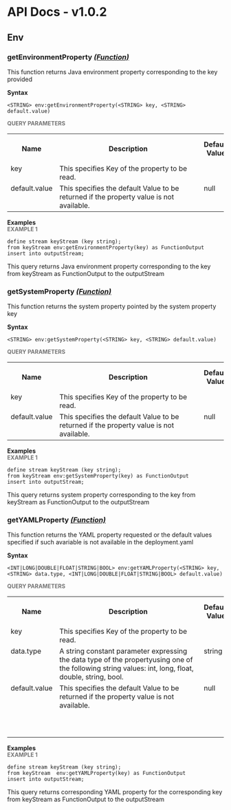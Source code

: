 # API Docs - v1.0.2

## Env

### getEnvironmentProperty *<a target="_blank" href="https://wso2.github.io/siddhi/documentation/siddhi-4.0/#function">(Function)</a>*

<p style="word-wrap: break-word">This function returns Java environment property corresponding to the key provided</p>

<span id="syntax" class="md-typeset" style="display: block; font-weight: bold;">Syntax</span>
```
<STRING> env:getEnvironmentProperty(<STRING> key, <STRING> default.value)
```

<span id="query-parameters" class="md-typeset" style="display: block; color: rgba(0, 0, 0, 0.54); font-size: 12.8px; font-weight: bold;">QUERY PARAMETERS</span>
<table>
    <tr>
        <th>Name</th>
        <th style="min-width: 20em">Description</th>
        <th>Default Value</th>
        <th>Possible Data Types</th>
        <th>Optional</th>
        <th>Dynamic</th>
    </tr>
    <tr>
        <td style="vertical-align: top">key</td>
        <td style="vertical-align: top; word-wrap: break-word">This specifies Key of the property to be read.</td>
        <td style="vertical-align: top"></td>
        <td style="vertical-align: top">STRING</td>
        <td style="vertical-align: top">No</td>
        <td style="vertical-align: top">No</td>
    </tr>
    <tr>
        <td style="vertical-align: top">default.value</td>
        <td style="vertical-align: top; word-wrap: break-word">This specifies the default Value to be returned if the property value is not available.</td>
        <td style="vertical-align: top">null</td>
        <td style="vertical-align: top">STRING</td>
        <td style="vertical-align: top">Yes</td>
        <td style="vertical-align: top">No</td>
    </tr>
</table>

<span id="examples" class="md-typeset" style="display: block; font-weight: bold;">Examples</span>
<span id="example-1" class="md-typeset" style="display: block; color: rgba(0, 0, 0, 0.54); font-size: 12.8px; font-weight: bold;">EXAMPLE 1</span>
```
define stream keyStream (key string);
from keyStream env:getEnvironmentProperty(key) as FunctionOutput 
insert into outputStream;
```
<p style="word-wrap: break-word">This query returns Java environment property corresponding to the key from keyStream as FunctionOutput to the outputStream</p>

### getSystemProperty *<a target="_blank" href="https://wso2.github.io/siddhi/documentation/siddhi-4.0/#function">(Function)</a>*

<p style="word-wrap: break-word">This function returns the system property pointed by the system property key</p>

<span id="syntax" class="md-typeset" style="display: block; font-weight: bold;">Syntax</span>
```
<STRING> env:getSystemProperty(<STRING> key, <STRING> default.value)
```

<span id="query-parameters" class="md-typeset" style="display: block; color: rgba(0, 0, 0, 0.54); font-size: 12.8px; font-weight: bold;">QUERY PARAMETERS</span>
<table>
    <tr>
        <th>Name</th>
        <th style="min-width: 20em">Description</th>
        <th>Default Value</th>
        <th>Possible Data Types</th>
        <th>Optional</th>
        <th>Dynamic</th>
    </tr>
    <tr>
        <td style="vertical-align: top">key</td>
        <td style="vertical-align: top; word-wrap: break-word">This specifies Key of the property to be read.</td>
        <td style="vertical-align: top"></td>
        <td style="vertical-align: top">STRING</td>
        <td style="vertical-align: top">No</td>
        <td style="vertical-align: top">No</td>
    </tr>
    <tr>
        <td style="vertical-align: top">default.value</td>
        <td style="vertical-align: top; word-wrap: break-word">This specifies the default Value to be returned if the property value is not available.</td>
        <td style="vertical-align: top">null</td>
        <td style="vertical-align: top">STRING</td>
        <td style="vertical-align: top">Yes</td>
        <td style="vertical-align: top">No</td>
    </tr>
</table>

<span id="examples" class="md-typeset" style="display: block; font-weight: bold;">Examples</span>
<span id="example-1" class="md-typeset" style="display: block; color: rgba(0, 0, 0, 0.54); font-size: 12.8px; font-weight: bold;">EXAMPLE 1</span>
```
define stream keyStream (key string);
from keyStream env:getSystemProperty(key) as FunctionOutput 
insert into outputStream;
```
<p style="word-wrap: break-word">This query returns system property corresponding to the key from keyStream as FunctionOutput to the outputStream</p>

### getYAMLProperty *<a target="_blank" href="https://wso2.github.io/siddhi/documentation/siddhi-4.0/#function">(Function)</a>*

<p style="word-wrap: break-word">This function returns the YAML property requested or the default values specified if such avariable is not available in the deployment.yaml</p>

<span id="syntax" class="md-typeset" style="display: block; font-weight: bold;">Syntax</span>
```
<INT|LONG|DOUBLE|FLOAT|STRING|BOOL> env:getYAMLProperty(<STRING> key, <STRING> data.type, <INT|LONG|DOUBLE|FLOAT|STRING|BOOL> default.value)
```

<span id="query-parameters" class="md-typeset" style="display: block; color: rgba(0, 0, 0, 0.54); font-size: 12.8px; font-weight: bold;">QUERY PARAMETERS</span>
<table>
    <tr>
        <th>Name</th>
        <th style="min-width: 20em">Description</th>
        <th>Default Value</th>
        <th>Possible Data Types</th>
        <th>Optional</th>
        <th>Dynamic</th>
    </tr>
    <tr>
        <td style="vertical-align: top">key</td>
        <td style="vertical-align: top; word-wrap: break-word">This specifies Key of the property to be read.</td>
        <td style="vertical-align: top"></td>
        <td style="vertical-align: top">STRING</td>
        <td style="vertical-align: top">No</td>
        <td style="vertical-align: top">No</td>
    </tr>
    <tr>
        <td style="vertical-align: top">data.type</td>
        <td style="vertical-align: top; word-wrap: break-word">A string constant parameter expressing the data type of the propertyusing one of the following string values: int, long, float, double, string, bool.</td>
        <td style="vertical-align: top">string</td>
        <td style="vertical-align: top">STRING</td>
        <td style="vertical-align: top">No</td>
        <td style="vertical-align: top">No</td>
    </tr>
    <tr>
        <td style="vertical-align: top">default.value</td>
        <td style="vertical-align: top; word-wrap: break-word">This specifies the default Value to be returned if the property value is not available.</td>
        <td style="vertical-align: top">null</td>
        <td style="vertical-align: top">INT<br>LONG<br>DOUBLE<br>FLOAT<br>STRING<br>BOOL</td>
        <td style="vertical-align: top">Yes</td>
        <td style="vertical-align: top">No</td>
    </tr>
</table>

<span id="examples" class="md-typeset" style="display: block; font-weight: bold;">Examples</span>
<span id="example-1" class="md-typeset" style="display: block; color: rgba(0, 0, 0, 0.54); font-size: 12.8px; font-weight: bold;">EXAMPLE 1</span>
```
define stream keyStream (key string);
from keyStream  env:getYAMLProperty(key) as FunctionOutput 
insert into outputStream;
```
<p style="word-wrap: break-word">This query returns corresponding YAML property for the corresponding key from keyStream as FunctionOutput to the outputStream</p>

